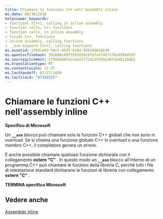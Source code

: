 ```yaml
---
title: Chiamare le funzioni C++ nell'assembly inline
ms.date: 08/30/2018
helpviewer_keywords:
- functions [C++], calling in inline assembly
- function calls, C++ functions
- function calls, in inline assembly
- Visual C++, functions
- inline assembly, calling functions
- __asm keyword [C++], calling functions
ms.assetid: 1f0d1eb3-54cf-45d5-838d-958188616b38
ms.openlocfilehash: 781b60c8973593039c0fdfa2f457170e95048597
ms.sourcegitcommit: 1f009ab0f2cc4a177f2d1353d5a38f164612bdb1
ms.translationtype: MT
ms.contentlocale: it-IT
ms.lasthandoff: 07/27/2020
ms.locfileid: "87192535"
---
```

# <a name="calling-c-functions-in-inline-assembly"></a>Chiamare le funzioni C++ nell'assembly inline

**Specifico di Microsoft**

Un **`__asm`** blocco può chiamare solo le funzioni C++ globali che non sono in overload. Se si chiama una funzione globale C++ in overload o una funzione membro C++, il compilatore genera un errore.

È anche possibile chiamare qualsiasi funzione dichiarata con il collegamento **extern "C"** . In questo modo un **`__asm`** blocco all'interno di un programma C++ può chiamare le funzioni della libreria C, perché tutti i file di intestazione standard dichiarano le funzioni di libreria con collegamento **extern "C"** .

**TERMINA specifica Microsoft**

## <a name="see-also"></a>Vedere anche

[Assembler inline](../../assembler/inline/inline-assembler.md)<br/>
